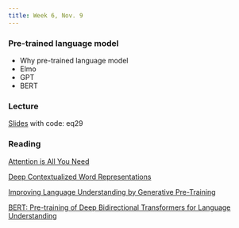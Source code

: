 ```yaml
---
title: Week 6, Nov. 9
---
```


### Pre-trained language model
- Why pre-trained language model
- Elmo
- GPT
- BERT
  

### Lecture
[Slides](https://pan.baidu.com/s/15rf8rp1aD9PLthnMDok9OQ) with code: eq29

### Reading
[Attention is All You Need](https://proceedings.neurips.cc/paper_files/paper/2017/file/3f5ee243547dee91fbd053c1c4a845aa-Paper.pdf)

[Deep Contextualized Word Representations](https://aclanthology.org/N18-1202.pdf)

[Improving Language Understanding by Generative Pre-Training](https://cdn.openai.com/research-covers/language-unsupervised/language_understanding_paper.pdf)

[BERT: Pre-training of Deep Bidirectional Transformers for Language Understanding](https://arxiv.org/abs/1810.04805)
